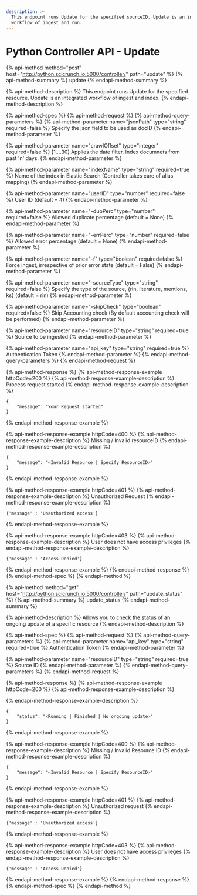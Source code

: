 ```yaml
---
description: >-
  This endpoint runs Update for the specified sourceID. Update is an integrated
  workflow of ingest and run.
---
```


# Python Controller API - Update

{% api-method method="post" host="http://python.scicrunch.io:5000/controller/" path="update" %}
{% api-method-summary %}
update
{% endapi-method-summary %}

{% api-method-description %}
This endpoint runs Update for the specified resource. Update is an integrated workflow of ingest and index.
{% endapi-method-description %}

{% api-method-spec %}
{% api-method-request %}
{% api-method-query-parameters %}
{% api-method-parameter name="jsonPath" type="string" required=false %}
Specify the json field to be used as docID
{% endapi-method-parameter %}

{% api-method-parameter name="crawlOffset" type="integer" required=false %}
\[1....30\] Applies the date filter. Index documnets from past 'n' days.
{% endapi-method-parameter %}

{% api-method-parameter name="indexName" type="string" required=true %}
Name of the index in Elastic Search \(Controller takes care of alias mapping\)
{% endapi-method-parameter %}

{% api-method-parameter name="userID" type="number" required=false %}
User ID \(default = 4\)
{% endapi-method-parameter %}

{% api-method-parameter name="-dupPerc" type="number" required=false %}
Allowed duplicate percentage \(default = None\)
{% endapi-method-parameter %}

{% api-method-parameter name="-errPerc" type="number" required=false %}
Allowed error percentage \(default = None\)
{% endapi-method-parameter %}

{% api-method-parameter name="-f" type="boolean" required=false %}
Force ingest, irrespective of prior error state \(default = False\)
{% endapi-method-parameter %}

{% api-method-parameter name="-sourceType" type="string" required=false %}
Specify the type of the source, {rin, literature, mentions, ks} \(default = rin\)
{% endapi-method-parameter %}

{% api-method-parameter name="-skipCheck" type="boolean" required=false %}
Skip Accounting check \(By default accounting check will be performed\)
{% endapi-method-parameter %}

{% api-method-parameter name="resourceID" type="string" required=true %}
Source to be ingested
{% endapi-method-parameter %}

{% api-method-parameter name="api\_key" type="string" required=true %}
Authentication Token
{% endapi-method-parameter %}
{% endapi-method-query-parameters %}
{% endapi-method-request %}

{% api-method-response %}
{% api-method-response-example httpCode=200 %}
{% api-method-response-example-description %}
Process request started
{% endapi-method-response-example-description %}

```text
{
    "message": "Your Request started"
}
```
{% endapi-method-response-example %}

{% api-method-response-example httpCode=400 %}
{% api-method-response-example-description %}
Missing / Invalid resourceID
{% endapi-method-response-example-description %}

```text
{
    "message": "<Invalid Resource | Specify ResourceID>"
}
```
{% endapi-method-response-example %}

{% api-method-response-example httpCode=401 %}
{% api-method-response-example-description %}
Unauthorized Request
{% endapi-method-response-example-description %}

```text
{'message' : 'Unauthorized access'}
```
{% endapi-method-response-example %}

{% api-method-response-example httpCode=403 %}
{% api-method-response-example-description %}
User does not have access privileges
{% endapi-method-response-example-description %}

```text
{'message' : 'Access Denied'}
```
{% endapi-method-response-example %}
{% endapi-method-response %}
{% endapi-method-spec %}
{% endapi-method %}

{% api-method method="get" host="http://python.scicrunch.io:5000/controller/" path="update\_status" %}
{% api-method-summary %}
update\_status
{% endapi-method-summary %}

{% api-method-description %}
Allows you to check the status of an ongoing update of a specific resource
{% endapi-method-description %}

{% api-method-spec %}
{% api-method-request %}
{% api-method-query-parameters %}
{% api-method-parameter name="api\_key" type="string" required=true %}
Authentication Token
{% endapi-method-parameter %}

{% api-method-parameter name="resourceID" type="string" required=true %}
Source ID
{% endapi-method-parameter %}
{% endapi-method-query-parameters %}
{% endapi-method-request %}

{% api-method-response %}
{% api-method-response-example httpCode=200 %}
{% api-method-response-example-description %}

{% endapi-method-response-example-description %}

```text
{
    "status": "<Running | Finished | No ongoing update>"
}
```
{% endapi-method-response-example %}

{% api-method-response-example httpCode=400 %}
{% api-method-response-example-description %}
Missing / Invalid Resource ID
{% endapi-method-response-example-description %}

```text
{
    "message": "<Invalid Resource | Specify ResourceID>"
}
```
{% endapi-method-response-example %}

{% api-method-response-example httpCode=401 %}
{% api-method-response-example-description %}
Unauthorized request
{% endapi-method-response-example-description %}

```text
{'message' : 'Unauthorized access'}
```
{% endapi-method-response-example %}

{% api-method-response-example httpCode=403 %}
{% api-method-response-example-description %}
User does not have access privileges
{% endapi-method-response-example-description %}

```text
{'message' : 'Access Denied'}
```
{% endapi-method-response-example %}
{% endapi-method-response %}
{% endapi-method-spec %}
{% endapi-method %}


